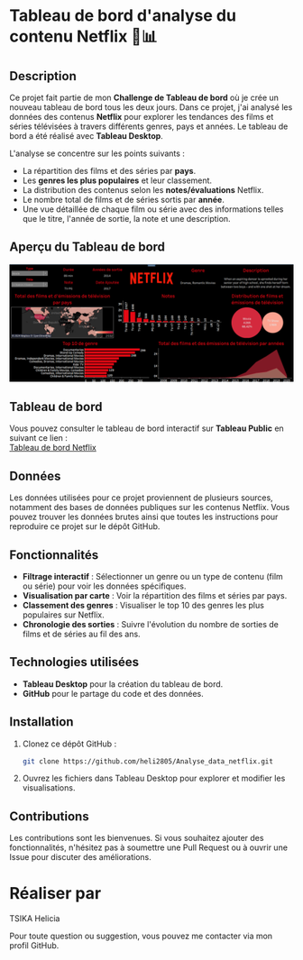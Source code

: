 # Tableau de bord d'analyse du contenu Netflix 🎥📊


## Description
Ce projet fait partie de mon **Challenge de Tableau de bord** où je crée un nouveau tableau de bord tous les deux jours. Dans ce projet, j'ai analysé les données des contenus **Netflix** pour explorer les tendances des films et séries télévisées à travers différents genres, pays et années. Le tableau de bord a été réalisé avec **Tableau Desktop**.

L'analyse se concentre sur les points suivants :
- La répartition des films et des séries par **pays**.
- Les **genres les plus populaires** et leur classement.
- La distribution des contenus selon les **notes/évaluations** Netflix.
- Le nombre total de films et de séries sortis par **année**.
- Une vue détaillée de chaque film ou série avec des informations telles que le titre, l'année de sortie, la note et une description.

## Aperçu du Tableau de bord

![Aperçu du Tableau de bord Netflix](./Capture.png) 

## Tableau de bord
Vous pouvez consulter le tableau de bord interactif sur **Tableau Public** en suivant ce lien :  
[Tableau de bord Netflix](https://public.tableau.com/shared/XMST9F5YP?:display_count=n&:origin=viz_share_link)

## Données
Les données utilisées pour ce projet proviennent de plusieurs sources, notamment des bases de données publiques sur les contenus Netflix. Vous pouvez trouver les données brutes ainsi que toutes les instructions pour reproduire ce projet sur le dépôt GitHub.

## Fonctionnalités
- **Filtrage interactif** : Sélectionner un genre ou un type de contenu (film ou série) pour voir les données spécifiques.
- **Visualisation par carte** : Voir la répartition des films et séries par pays.
- **Classement des genres** : Visualiser le top 10 des genres les plus populaires sur Netflix.
- **Chronologie des sorties** : Suivre l'évolution du nombre de sorties de films et de séries au fil des ans.

## Technologies utilisées
- **Tableau Desktop** pour la création du tableau de bord.
- **GitHub** pour le partage du code et des données.
  
## Installation
1. Clonez ce dépôt GitHub :  
   ```bash
   git clone https://github.com/heli2805/Analyse_data_netflix.git

2. Ouvrez les fichiers dans Tableau Desktop pour explorer et modifier les visualisations.

## Contributions
Les contributions sont les bienvenues. Si vous souhaitez ajouter des fonctionnalités, n'hésitez pas à soumettre une Pull Request ou à ouvrir une Issue pour discuter des améliorations.

# Réaliser par 

TSIKA Helicia 

Pour toute question ou suggestion, vous pouvez me contacter via mon profil GitHub.
